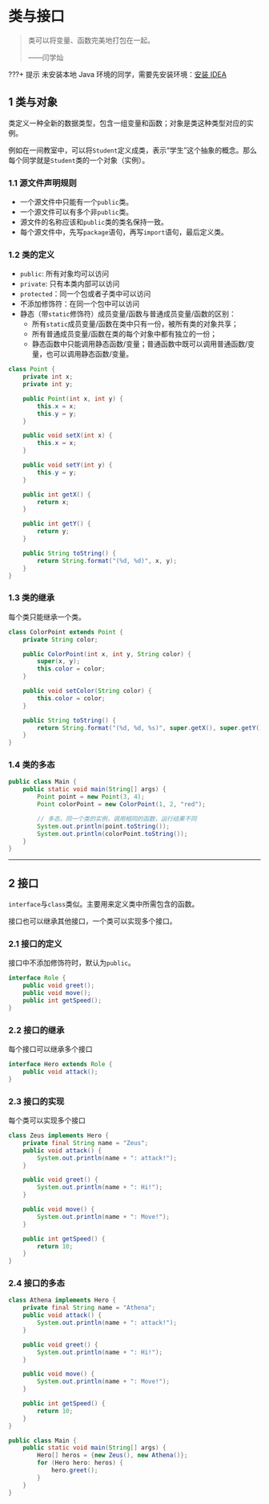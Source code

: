 # 类与接口

> 类可以将变量、函数完美地打包在一起。
>
> ——闫学灿

???+ 提示
未安装本地 Java 环境的同学，需要先安装环境：[安装 IDEA](/Java/附录1：安装IDEA/)

## 1 类与对象

类定义一种全新的数据类型，包含一组变量和函数；对象是类这种类型对应的实例。

例如在一间教室中，可以将`Student`定义成类，表示“学生”这个抽象的概念。那么每个同学就是`Student`类的一个对象（实例）。

### 1.1 源文件声明规则

- 一个源文件中只能有一个`public`类。
- 一个源文件可以有多个非`public`类。
- 源文件的名称应该和`public`类的类名保持一致。
- 每个源文件中，先写`package`语句，再写`import`语句，最后定义类。

### 1.2 类的定义

- `public`: 所有对象均可以访问
- `private`: 只有本类内部可以访问
- `protected`：同一个包或者子类中可以访问
- 不添加修饰符：在同一个包中可以访问
- 静态（带`static`修饰符）成员变量/函数与普通成员变量/函数的区别：
  - 所有`static`成员变量/函数在类中只有一份，被所有类的对象共享；
  - 所有普通成员变量/函数在类的每个对象中都有独立的一份；
  - 静态函数中只能调用静态函数/变量；普通函数中既可以调用普通函数/变量，也可以调用静态函数/变量。

```java linenums="1"
class Point {
    private int x;
    private int y;

    public Point(int x, int y) {
        this.x = x;
        this.y = y;
    }

    public void setX(int x) {
        this.x = x;
    }

    public void setY(int y) {
        this.y = y;
    }

    public int getX() {
        return x;
    }

    public int getY() {
        return y;
    }

    public String toString() {
        return String.format("(%d, %d)", x, y);
    }
}
```

### 1.3 类的继承

每个类只能继承一个类。

```java linenums="1"
class ColorPoint extends Point {
    private String color;

    public ColorPoint(int x, int y, String color) {
        super(x, y);
        this.color = color;
    }

    public void setColor(String color) {
        this.color = color;
    }

    public String toString() {
        return String.format("(%d, %d, %s)", super.getX(), super.getY(), this.color);
    }
}
```

### 1.4 类的多态

```java linenums="1"
public class Main {
    public static void main(String[] args) {
        Point point = new Point(3, 4);
        Point colorPoint = new ColorPoint(1, 2, "red");

        // 多态，同一个类的实例，调用相同的函数，运行结果不同
        System.out.println(point.toString());
        System.out.println(colorPoint.toString());
    }
}
```

---

## 2 接口

`interface`与`class`类似。主要用来定义类中所需包含的函数。

接口也可以继承其他接口，一个类可以实现多个接口。

### 2.1 接口的定义

接口中不添加修饰符时，默认为`public`。

```java linenums="1"
interface Role {
    public void greet();
    public void move();
    public int getSpeed();
}
```

### 2.2 接口的继承

每个接口可以继承多个接口

```java linenums="1"
interface Hero extends Role {
    public void attack();
}
```

### 2.3 接口的实现

每个类可以实现多个接口

```java linenums="1"
class Zeus implements Hero {
    private final String name = "Zeus";
    public void attack() {
        System.out.println(name + ": attack!");
    }

    public void greet() {
        System.out.println(name + ": Hi!");
    }

    public void move() {
        System.out.println(name + ": Move!");
    }

    public int getSpeed() {
        return 10;
    }
}
```

### 2.4 接口的多态

```java linenums="1"
class Athena implements Hero {
    private final String name = "Athena";
    public void attack() {
        System.out.println(name + ": attack!");
    }

    public void greet() {
        System.out.println(name + ": Hi!");
    }

    public void move() {
        System.out.println(name + ": Move!");
    }

    public int getSpeed() {
        return 10;
    }
}

public class Main {
    public static void main(String[] args) {
        Hero[] heros = {new Zeus(), new Athena()};
        for (Hero hero: heros) {
            hero.greet();
        }
    }
}
```
